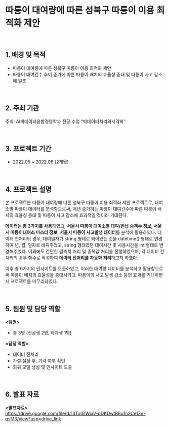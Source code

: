 # 따릉이 대여량에 따른 성북구 따릉이 이용 최적화 제안

<br/>

## 1. 배경 및 목적

- 따릉이 대여량에 따른 성북구 따릉이 이용 최적화 제안
- 따릉이 대여건수 추이 증가에 따른 따릉이 배치의 효율성 증대 및 따릉이 사고 감소에 일조
  
<br/>

## 2. 주최 기관

주최: AI빅데이터융합경영학과 전공 수업 “빅데이터처리와시각화”

<br/>

## 3. 프로젝트 기간

- 2022.05 ~ 2022.06 (2개월)
  
<br/>

## 4. 프로젝트 설명 
본 프로젝트는 따릉이 대여량에 따른 성북구 따릉이 이용 최적화 제안 프로젝트로, 대여소별 따릉이 데이터를 분석함으로써, 매년 증가하는 따릉이 대여건수에 따른 따릉이 배치의 효율성 증대 및 따릉이 사고 감소에 효과적일 것이라 기대된다.  

**데이터는 총 3가지를 사용**하였고, **서울시 따릉이 대여소별 대여/반납 승객수 정보, 서울시 따릉이대여소 마스터 정보, 서울시 따릉이 사고발생 데이터**를 분석에 활용하였다. 데이터 천처리의 경우, 대여일자가 string 형태로 되어있는 것을 datetime() 형태로 변경하여 년, 월, 일자로 바꿔주었고, string 형태였던 대여시간 및 사용시간을 int 형태로 변경해주었다. 이외에도 간단한 결측치 처리 및 중복값 처리를 진행하였으며, 각 데이터 전처리의 경우 함수로 작성하여 **데이터 전처리를 자동화 처리**하고자 하였다.  

이후 총 6가지의 인사이트를 도출하였고, 이러한 대여량 데이터를 분석하고 활용함으로써 따릉이 배치의 효율성을 증대시키고, 따릉이의 사고 발생 감소 등의 효과를 기대하면서 프로젝트를 마무리하였다.

<br/>

## 5. 팀원 및 담당 역할
**<팀원>**

- 총 3명 (전공생 2명, 타과생 1명)  


**<담당 역할>**

- 데이터 전처리
- 가설 설정 후, 기각 여부 확인
- 회귀 모델 생성 및 인사이트 도출

<br/>

## 6. 발표 자료

**<발표자료>**  
https://drive.google.com/file/d/13To0sWiaV-pDKDwtRBu1n2Ce1Ze-qsM3/view?usp=drive_link













